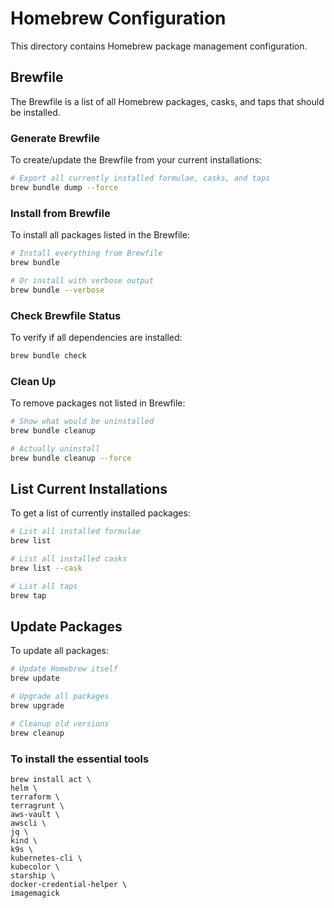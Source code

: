 # Homebrew Configuration

This directory contains Homebrew package management configuration.

## Brewfile

The Brewfile is a list of all Homebrew packages, casks, and taps that should be installed.

### Generate Brewfile
To create/update the Brewfile from your current installations:
```bash
# Export all currently installed formulae, casks, and taps
brew bundle dump --force
```

### Install from Brewfile
To install all packages listed in the Brewfile:
```bash
# Install everything from Brewfile
brew bundle

# Or install with verbose output
brew bundle --verbose
```

### Check Brewfile Status
To verify if all dependencies are installed:
```bash
brew bundle check
```

### Clean Up
To remove packages not listed in Brewfile:
```bash
# Show what would be uninstalled
brew bundle cleanup

# Actually uninstall
brew bundle cleanup --force
```

## List Current Installations

To get a list of currently installed packages:
```bash
# List all installed formulae
brew list

# List all installed casks
brew list --cask

# List all taps
brew tap
```

## Update Packages

To update all packages:
```bash
# Update Homebrew itself
brew update

# Upgrade all packages
brew upgrade

# Cleanup old versions
brew cleanup
```

### To install the essential tools
```
brew install act \
helm \
terraform \
terragrunt \
aws-vault \
awscli \
jq \
kind \
k9s \
kubernetes-cli \
kubecolor \
starship \
docker-credential-helper \
imagemagick
```
